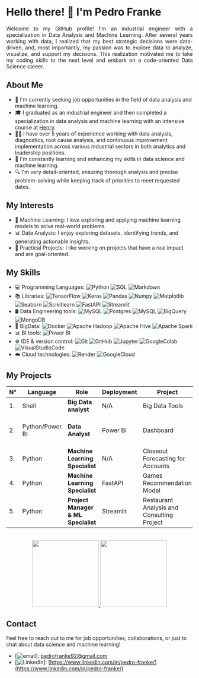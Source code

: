 # Hello there! 👋 I'm Pedro Franke

<p align='justify'>
Welcome to my GitHub profile! I'm an industrial engineer with a specialization in Data Analysis and Machine Learning. After several years working with data, I realized that my best strategic decisions were data-driven, and, most importantly, my passion was to explore data to analyze, visualize, and support my decisions. This realization motivated me to take my coding skills to the next level and embark on a code-oriented Data Science career.
</p>

## About Me
- 💼 I'm currently seeking job opportunities in the field of data analysis and machine learning.
- 🎓 I graduated as an industrial engineer and then completed a specialization in data analysis and machine learning with an intensive course at [Henry](https://www.soyhenry.com/).
- 👨‍💻 I have over 5 years of experience working with data analysis, diagnostics, root cause analysis, and continuous improvement implementation across various industrial sectors in both analytics and leadership positions.
- 🌱 I'm constantly learning and enhancing my skills in data science and machine learning.
- 🔍 I'm very detail-oriented, ensuring thorough analysis and precise problem-solving while keeping track of priorities to meet requested dates.

## My Interests
- 🤖 Machine Learning: I love exploring and applying machine learning models to solve real-world problems.
- 📊 Data Analysis: I enjoy exploring datasets, identifying trends, and generating actionable insights.
- 🚀 Practical Projects: I like working on projects that have a real impact and are goal-oriented.

## My Skills
- 💻 Programming Languages: 
  ![Python](https://img.shields.io/badge/-Python-333333?style=flat&logo=python)
  ![SQL](https://img.shields.io/badge/-SQL-333333?style=flat&logo=sql)
  ![Markdown](https://img.shields.io/badge/-Markdown-333333?style=flat&logo=markdown)
- 📚 Libraries: 
  ![TensorFlow](https://img.shields.io/badge/-TensorFlow-333333?style=flat&logo=tensorflow)
  ![Keras](https://img.shields.io/badge/-Keras-333333?style=flat&logo=keras)
  ![Pandas](https://img.shields.io/badge/-Pandas-333333?style=flat&logo=pandas)
  ![Numpy](https://img.shields.io/badge/-Numpy-333333?style=flat&logo=numpy)
  ![Matplotlib](https://img.shields.io/badge/-Matplotlib-333333?style=flat&logo=matplotlib)
  ![Seaborn](https://img.shields.io/badge/-Seaborn-333333?style=flat&logo=seaborn)
  ![Scikitlearn](https://img.shields.io/badge/-Scikitlearn-333333?style=flat&logo=scikitlearn)
  ![FastAPI](https://img.shields.io/badge/-FastAPI-333333?style=flat&logo=fastapi)
  ![Streamlit](https://img.shields.io/badge/-Streamlit-333333?style=flat&logo=streamlit)
- 🛢 Data Engineering tools: 
  ![MySQL](https://img.shields.io/badge/-MySQL-333333?style=flat&logo=MySQL)
  ![Postgres](https://img.shields.io/badge/-Postgres-333333?style=flat&logo=postgresql)
  ![MySQL](https://img.shields.io/badge/-MySQL-333333?style=flat&logo=MySQL)
  ![BigQuery](https://img.shields.io/badge/-BigQuery-333333?style=flat&logo=googlebigquery)
  ![MongoDB](https://img.shields.io/badge/-MongoDB-333333?style=flat&logo=mongodb)
- 🔧 BigData: 
  ![Docker](https://img.shields.io/badge/-Docker-333333?style=flat&logo=docker)
  ![Apache Hadoop](https://img.shields.io/badge/-Apache%20Hadoop-333333?style=flat&logo=apache-hadoop)
  ![Apache Hive](https://img.shields.io/badge/-Apache%20Hive-333333?style=flat&logo=apache-hive)
  ![Apache Spark](https://img.shields.io/badge/-Apache%20Spark-333333?style=flat&logo=apache-spark)
- 📊 BI tools: 
  ![Power BI](https://img.shields.io/badge/-Power%20BI-333333?style=flat&logo=powerbi)
- ⚙️ IDE & version control: 
  ![Git](https://img.shields.io/badge/-Git-333333?style=flat&logo=git)
  ![GitHub](https://img.shields.io/badge/-GitHub-333333?style=flat&logo=github)
  ![Jupyter](https://img.shields.io/badge/-Jupyter-333333?style=flat&logo=jupyter)
  ![GoogleColab](https://img.shields.io/badge/-Google_Colab-333333?style=flat&logo=googlecolab&logoColor=F9AB00)
  ![VisualStudioCode](https://img.shields.io/badge/-Visual%20Studio%20Code-333333?style=flat&logo=visual-studio-code&logoColor=007ACC)
- ☁️ Cloud technologies: 
  ![Render](https://img.shields.io/badge/-Render-333333?style=flat&logo=render)
  ![GoogleCloud](https://img.shields.io/badge/-Google%20Cloud-333333?style=flat&logo=googlecloud)

## My Projects

| N° | Language | Role  | Deployment | Project  |  Client | Link |
| ---- | --- | ---------- |---------- | --------- | ------------ |------------ |
| 1. | Shell | **Big Data analyst** | N/A | Big Data Tools  | N/A | [Link](https://github.com/pedrofranke/Herramientas_Big_Data_SoyHenry_M4) |
| 2. | Python/Power BI | **Data Analyst** | Power BI  | Dashboard  |Gobierno de la Ciudad BA |  [Link](https://github.com/pedrofranke/Analisis_accidentes_viales_Caba) |
| 3. | Python | **Machine Learning Specialist** | N/A | Closeout Forecasting for Accounts | Bank | [Link](https://github.com/pedrofranke/ML_Kaggle_Competition) |
| 4. | Python | **Machine Learning Specialist** | FastAPI |  Games Recommendation Model | Steam Games |  [Link](https://github.com/pedrofranke/Modelo_Recomendacion_SteamGames) |
| 5. | Python | **Project Manager & ML Specialist** | Streamlit | Restaurant Analysis and Consulting Project | Investor Group | [Link](https://github.com/pedrofranke/ProyectoFinal-Henry) |

<p align="center">
<br/>

<a href="[https://github.com/pedrofranke](https://github.com/pedrofranke)">
  <img height="180em" src="https://github-readme-stats.vercel.app/api?username=pedrofranke" />
  <img height="180em" src="https://github-readme-stats.vercel.app/api/top-langs/?username=pedrofranke" />
</a>

<br/>
</p>

## Contact
Feel free to reach out to me for job opportunities, collaborations, or just to chat about data science and machine learning!

- [![email](https://img.shields.io/badge/Gmail-D14836?style=flat&logo=gmail&logoColor=white)]: [pedrofranke92@gmail.com](mailto:pedrofranke92@gmail.com)
- [![LinkedIn](https://img.shields.io/badge/LinkedIn-0077B5?style=flat&logo=linkedin&logoColor=white)]: [https://www.linkedin.com/in/pedro-franke/](https://www.linkedin.com/in/pedro-franke/)
